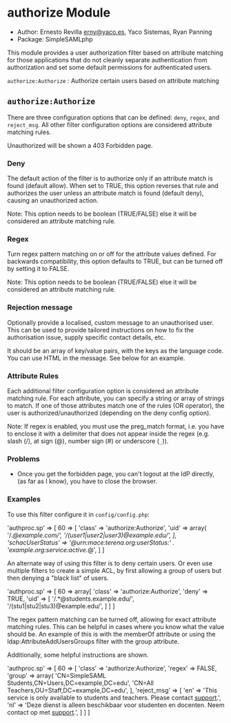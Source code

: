 authorize Module
================

<!--
  This file is written in Markdown syntax.
  For more information about how to use the Markdown syntax, read here:
  http://daringfireball.net/projects/markdown/syntax
-->

  * Author: Ernesto Revilla <erny@yaco.es>, Yaco Sistemas, Ryan Panning
  * Package: SimpleSAMLphp

This module provides a user authorization filter based on attribute matching for those applications that do not cleanly separate authentication from authorization and set some default permissions for authenticated users.


`authorize:Authorize`
: Authorize certain users based on attribute matching


`authorize:Authorize`
---------------------

There are three configuration options that can be defined: `deny`, `regex`, and `reject_msg`. All other filter configuration options are considered attribute matching rules.

Unauthorized will be shown a 403 Forbidden page.

### Deny ###
The default action of the filter is to authorize only if an attribute match is found (default allow). When set to TRUE, this option reverses that rule and authorizes the user unless an attribute match is found (default deny), causing an unauthorized action.

Note: This option needs to be boolean (TRUE/FALSE) else it will be considered an attribute matching rule.

### Regex ###
Turn regex pattern matching on or off for the attribute values defined. For backwards compatibility, this option defaults to TRUE, but can be turned off by setting it to FALSE.

Note: This option needs to be boolean (TRUE/FALSE) else it will be considered an attribute matching rule.

### Rejection message ###
Optionally provide a localised, custom message to an unauthorised user. This can be used to provide tailored instructions on how to fix the authorisation issue, supply specific contact details, etc.

It should be an array of key/value pairs, with the keys as the language code. You can use HTML in the message. See below for an example.


### Attribute Rules ###
Each additional filter configuration option is considered an attribute matching rule. For each attribute, you can specify a string or array of strings to match. If one of those attributes match one of the rules (OR operator), the user is authorized/unauthorized (depending on the deny config option).

Note: If regex is enabled, you must use the preg_match format, i.e. you have to enclose it with a delimiter that does not appear inside the regex (e.g. slash (/), at sign (@), number sign (#) or underscore (`_`)).

### Problems ###
 * Once you get the forbidden page, you can't logout at the IdP directly,
   (as far as I know), you have to close the browser.

### Examples ###
To use this filter configure it in `config/config.php`:

  'authproc.sp' => [
    60 => [
      'class' => 'authorize:Authorize',
      'uid'   =>  array(
        '/.*@example.com/',
        '/(user1|user2|user3)@example.edu/',
      ],
      'schacUserStatus' => '@urn:mace:terena.org:userStatus:' .
        'example.org:service:active.*@',
    ]
  ]


An alternate way of using this filter is to deny certain users. Or even use multiple filters to create a simple ACL, by first allowing a group of users but then denying a "black list" of users.

  'authproc.sp' => [
    60 => array[
      'class' => 'authorize:Authorize',
      'deny'  => TRUE,
      'uid'   =>  [
        '/.*@students.example.edu/',
        '/(stu1|stu2|stu3)@example.edu/',
      ]
    ]
  ]

The regex pattern matching can be turned off, allowing for exact attribute matching rules. This can be helpful in cases where you know what the value should be. An example of this is with the memberOf attribute or using the ldap:AttributeAddUsersGroups filter with the group attribute.

Additionally, some helpful instructions are shown.

  'authproc.sp' => [
    60 => [
      'class' => 'authorize:Authorize',
      'regex' => FALSE,
      'group' =>  array(
        'CN=SimpleSAML Students,CN=Users,DC=example,DC=edu',
        'CN=All Teachers,OU=Staff,DC=example,DC=edu',
      ],
      'reject_msg' => [
        'en' => 'This service is only available to students and teachers. Please contact <a href="mailto:support@example.edu">support</a>.',
        'nl' => 'Deze dienst is alleen beschikbaar voor studenten en docenten. Neem contact op met <a href="mailto:support@example.edu">support</a>.',
      ]
    ]
  ]
